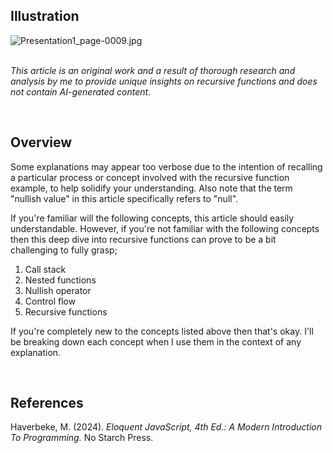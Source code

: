 ## Illustration 

![Presentation1_page-0009.jpg](https://github.com/user-attachments/assets/e6e7e9e2-4cb0-4a62-8c90-53f5e88ce84e)
<br>
<br>

<i> This article is an original work and a result of thorough research and analysis by me to provide unique insights on recursive functions and does not contain AI-generated content. </i>

<br>

## Overview 
Some explanations may appear too verbose due to the intention of recalling a particular process or concept involved with the recursive function example, to help solidify your understanding. Also note that the term "nullish value" in this article specifically refers to "null". 

If you're familiar will the following concepts, this article should easily understandable. However, if you're not familiar with the following concepts then this deep dive into recursive functions can prove to be a bit challenging to fully grasp;


1. Call stack
2. Nested functions 
3. Nullish operator 
4. Control flow
5. Recursive functions 

If you're completely new to the concepts listed above then that's okay. 
I'll be breaking down each concept when I use them in the context of any explanation. 

<br>

## References 
Haverbeke, M. (2024). <i>Eloquent JavaScript, 4th Ed.: A Modern Introduction To Programming.</i> No Starch Press.
